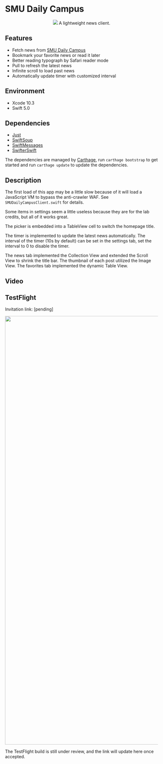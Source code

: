 # SMU Daily Campus

<p align="center">
  <img src="https://user-images.githubusercontent.com/3107872/64931269-250fc900-d7fd-11e9-91ab-6af1ae1cf392.png" />
  A lightweight news client.
</p>

## Features

* Fetch news from [SMU Daily Campus](https://www.smudailycampus.com/category/news)
* Bookmark your favorite news or read it later
* Better reading typograph by Safari reader mode
* Pull to refresh the latest news
* Infinite scroll to load past news
* Automatically update timer with customized interval

## Environment

* Xcode 10.3
* Swift 5.0

## Dependencies

* [Just](https://github.com/dduan/Just)
* [SwiftSoup](https://github.com/scinfu/SwiftSoup)
* [SwiftMessages](https://github.com/SwiftKickMobile/SwiftMessages)
* [SwifterSwift](https://github.com/SwifterSwift/SwifterSwift)

The dependencies are managed by [Carthage](https://github.com/Carthage/Carthage), run `carthage bootstrap` to  get started and run `carthage update` to update the dependencies.

## Description

The first load of this app may be a little slow because of it will load a JavaScript VM to bypass the anti-crawler WAF. See `SMUDailyCampusClient.swift` for details.

Some items in settings seem a little useless because they are for the lab credits, but all of it works great.

The picker is embedded into a TableView cell to switch the homepage title.

The timer is implemented to update the latest news automatically. The interval of the timer (10s by default) can be set in the settings tab, set the interval to 0 to disable the timer.

The news tab implemented the Collection View and extended the Scroll View to shrink the title bar. The thumbnail of each post utilized the Image View. The favorites tab implemented the dynamic Table View.

## Video

## TestFlight

Invitation link: [pending]

<img width="1411" src="https://user-images.githubusercontent.com/3107872/64931330-9485b880-d7fd-11e9-9dd4-80fb8c858403.png">

The TestFlight build is still under review, and the link will update here once accepted.